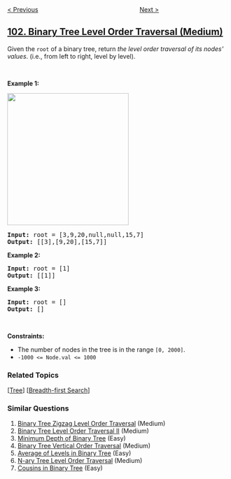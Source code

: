<!--|This file generated by command(leetcode description); DO NOT EDIT.    |-->
<!--+----------------------------------------------------------------------+-->
<!--|@author    openset <openset.wang@gmail.com>                           |-->
<!--|@link      https://github.com/openset                                 |-->
<!--|@home      https://github.com/openset/leetcode                        |-->
<!--+----------------------------------------------------------------------+-->

[< Previous](../symmetric-tree "Symmetric Tree")
　　　　　　　　　　　　　　　　
[Next >](../binary-tree-zigzag-level-order-traversal "Binary Tree Zigzag Level Order Traversal")

## [102. Binary Tree Level Order Traversal (Medium)](https://leetcode.com/problems/binary-tree-level-order-traversal "二叉树的层序遍历")

<p>Given the <code>root</code> of a binary tree, return <em>the level order traversal of its nodes&#39; values</em>. (i.e., from left to right, level by level).</p>

<p>&nbsp;</p>
<p><strong>Example 1:</strong></p>
<img alt="" src="https://assets.leetcode.com/uploads/2021/02/19/tree1.jpg" style="width: 277px; height: 302px;" />
<pre>
<strong>Input:</strong> root = [3,9,20,null,null,15,7]
<strong>Output:</strong> [[3],[9,20],[15,7]]
</pre>

<p><strong>Example 2:</strong></p>

<pre>
<strong>Input:</strong> root = [1]
<strong>Output:</strong> [[1]]
</pre>

<p><strong>Example 3:</strong></p>

<pre>
<strong>Input:</strong> root = []
<strong>Output:</strong> []
</pre>

<p>&nbsp;</p>
<p><strong>Constraints:</strong></p>

<ul>
	<li>The number of nodes in the tree is in the range <code>[0, 2000]</code>.</li>
	<li><code>-1000 &lt;= Node.val &lt;= 1000</code></li>
</ul>

### Related Topics
  [[Tree](../../tag/tree/README.md)]
  [[Breadth-first Search](../../tag/breadth-first-search/README.md)]

### Similar Questions
  1. [Binary Tree Zigzag Level Order Traversal](../binary-tree-zigzag-level-order-traversal) (Medium)
  1. [Binary Tree Level Order Traversal II](../binary-tree-level-order-traversal-ii) (Medium)
  1. [Minimum Depth of Binary Tree](../minimum-depth-of-binary-tree) (Easy)
  1. [Binary Tree Vertical Order Traversal](../binary-tree-vertical-order-traversal) (Medium)
  1. [Average of Levels in Binary Tree](../average-of-levels-in-binary-tree) (Easy)
  1. [N-ary Tree Level Order Traversal](../n-ary-tree-level-order-traversal) (Medium)
  1. [Cousins in Binary Tree](../cousins-in-binary-tree) (Easy)
